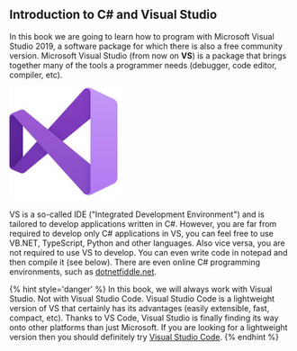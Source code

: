 

## Introduction to C# and Visual Studio

In this book we are going to learn how to program with Microsoft Visual Studio 2019, a software package for which there is also a free community version. Microsoft Visual Studio (from now on **VS**) is a package that brings together many of the tools a programmer needs (debugger, code editor, compiler, etc).

![The Visual Studio 2019 Logo](../assets/0_intro/vslogo.png)

VS is a so-called IDE ("Integrated Development Environment") and is tailored to develop applications written in C#. However, you are far from required to develop only C# applications in VS, you can feel free to use VB.NET, TypeScript, Python and other languages. Also vice versa, you are not required to use VS to develop. You can even write code in notepad and then compile it (see below). There are even online C# programming environments, such as [dotnetfiddle.net](https://dotnetfiddle.net/).

{% hint style='danger' %}
In this book, we will always work with Visual Studio. Not with Visual Studio Code. Visual Studio Code is a lightweight version of VS that certainly has its advantages (easily extensible, fast, compact, etc). Thanks to VS Code, Visual Studio is finally finding its way onto other platforms than just Microsoft. If you are looking for a lightweight version then you should definitely try [Visual Studio Code](https://code.visualstudio.com/).
{% endhint %}
